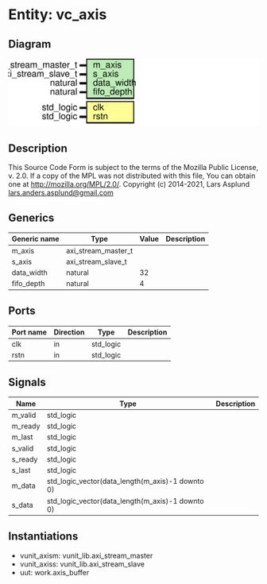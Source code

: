 # Entity: vc_axis

## Diagram

![Diagram](vc_axis.svg "Diagram")
## Description

This Source Code Form is subject to the terms of the Mozilla Public
License, v. 2.0. If a copy of the MPL was not distributed with this file,
You can obtain one at http://mozilla.org/MPL/2.0/.
Copyright (c) 2014-2021, Lars Asplund lars.anders.asplund@gmail.com
## Generics

| Generic name | Type                | Value | Description |
| ------------ | ------------------- | ----- | ----------- |
| m_axis       | axi_stream_master_t |       |             |
| s_axis       | axi_stream_slave_t  |       |             |
| data_width   | natural             | 32    |             |
| fifo_depth   | natural             | 4     |             |
## Ports

| Port name | Direction | Type      | Description |
| --------- | --------- | --------- | ----------- |
| clk       | in        | std_logic |             |
| rstn      | in        | std_logic |             |
## Signals

| Name     | Type                                             | Description |
| -------- | ------------------------------------------------ | ----------- |
| m_valid  | std_logic                                        |             |
|  m_ready | std_logic                                        |             |
|  m_last  | std_logic                                        |             |
|  s_valid | std_logic                                        |             |
|  s_ready | std_logic                                        |             |
|  s_last  | std_logic                                        |             |
| m_data   | std_logic_vector(data_length(m_axis)-1 downto 0) |             |
|  s_data  | std_logic_vector(data_length(m_axis)-1 downto 0) |             |
## Instantiations

- vunit_axism: vunit_lib.axi_stream_master
- vunit_axiss: vunit_lib.axi_stream_slave
- uut: work.axis_buffer
